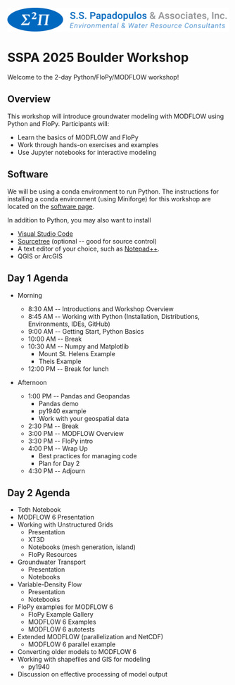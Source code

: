 ![alt](./images/header.png)

# SSPA 2025 Boulder Workshop

Welcome to the 2-day Python/FloPy/MODFLOW workshop!

## Overview
This workshop will introduce groundwater modeling with MODFLOW using Python and FloPy. Participants will:
- Learn the basics of MODFLOW and FloPy
- Work through hands-on exercises and examples
- Use Jupyter notebooks for interactive modeling

## Software

We will be using a conda environment to run Python.  The instructions for installing a conda environment (using Miniforge) for this workshop are located on the [software page](./SOFTWARE.md).

In addition to Python, you may also want to install

- [Visual Studio Code](https://code.visualstudio.com)
- [Sourcetree](https://www.sourcetreeapp.com) (optional -- good for source control)
- A text editor of your choice, such as [Notepad++](https://notepad-plus-plus.org/downloads/).
- QGIS or ArcGIS


## Day 1 Agenda

* Morning
  * 8:30 AM -- Introductions and Workshop Overview
  * 8:45 AM -- Working with Python (Installation, Distributions, Environments, IDEs, GitHub)
  * 9:00 AM -- Getting Start, Python Basics
  * 10:00 AM -- Break
  * 10:30 AM -- Numpy and Matplotlib
    * Mount St. Helens Example
    * Theis Example
  * 12:00 PM -- Break for lunch

* Afternoon
  * 1:00 PM -- Pandas and Geopandas
    * Pandas demo
    * py1940 example
    * Work with your geospatial data
  * 2:30 PM -- Break
  * 3:00 PM -- MODFLOW Overview
  * 3:30 PM -- FloPy intro
  * 4:00 PM -- Wrap Up
    * Best practices for managing code 
    * Plan for Day 2
  * 4:30 PM -- Adjourn

## Day 2 Agenda

* Toth Notebook
* MODFLOW 6 Presentation
* Working with Unstructured Grids
  * Presentation
  * XT3D
  * Notebooks (mesh generation, island)
  * FloPy Resources
* Groundwater Transport
  * Presentation
  * Notebooks
* Variable-Density Flow
  * Presentation
  * Notebooks
* FloPy examples for MODFLOW 6
  * FloPy Example Gallery
  * MODFLOW 6 Examples
  * MODFLOW 6 autotests
* Extended MODFLOW (parallelization and NetCDF)
  * MODFLOW 6 parallel example
* Converting older models to MODFLOW 6
* Working with shapefiles and GIS for modeling
  * py1940
* Discussion on effective processing of model output
